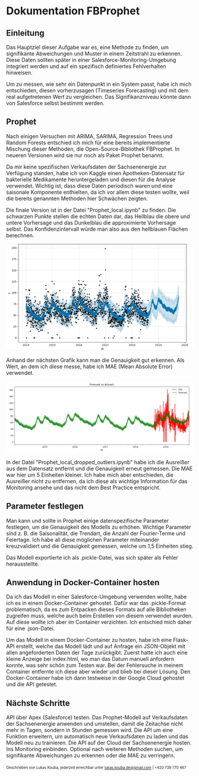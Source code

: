 # Dokumentation FBProphet

## Einleitung

Das Hauptziel dieser Aufgabe war es, eine Methode zu finden, um signifikante Abweichungen und Muster in einem Zeitstrahl zu erkennen. Diese Daten sollten später in einer Salesforce-Monitoring-Umgebung integriert werden und auf ein spezifisch definiertes Fehlverhalten hinweisen.

Um zu messen, wie sehr ein Datenpunkt in ein System passt, habe ich mich entschieden, diesen vorherzusagen (Timeseries Forecasting) und mit dem real aufgetretenen Wert zu vergleichen. Das Signifikanzniveau könnte dann von Salesforce selbst bestimmt werden.

## Prophet
Nach einigen Versuchen mit ARIMA, SARIMA, Regression Trees und Random Forests entschied ich mich für eine bereits implementierte Mischung dieser Methoden, die Open-Source-Bibliothek FBProphet. In neueren Versionen wird sie nur noch als Paket Prophet benannt.

Da mir keine spezifischen Verkaufsdaten der Sachsenenergie zur Verfügung standen, habe ich von Kaggle einen Apotheken-Datensatz für bakterielle Medikamente heruntergeladen und diesen für die Analyse verwendet. Wichtig ist, dass diese Daten periodisch waren und eine saisonale Komponente enthielten, da ich vor allem diese testen wollte, weil die bereits genannten Methoden hier Schwächen zeigten.

Die finale Version ist in der Datei "Prophet_local.ipynb" zu finden. Die schwarzen Punkte stellen die echten Daten dar, das Hellblau die obere und untere Vorhersage und das Dunkelblau die approximierte Vorhersage selbst. Das Konfidenzintervall würde man also aus den hellblauen Flächen berechnen.

![](image.png)

Anhand der nächsten Grafik kann man die Genauigkeit gut erkennen. Als Wert, an dem ich diese messe, habe ich MAE (Mean Absolute Error) verwendet.

![](image-1.png)

In der Datei "Prophet_local_dropped_outliers.ipynb" habe ich die Ausreißer aus dem Datensatz entfernt und die Genauigkeit erneut gemessen. Die MAE war hier um 5 Einheiten kleiner. Ich habe mich aber entschieden, die Ausreißer nicht zu entfernen, da ich diese als wichtige Information für das Monitoring ansehe und das nicht dem Best Practice entspricht.

## Parameter festlegen
Man kann und sollte in Prophet einige datenspezifische Parameter festlegen, um die Genauigkeit des Modells zu erhöhen. Wichtige Parameter sind z. B. die Saisonalität, die Trendart, die Anzahl der Fourier-Terme und Feiertage. Ich habe all diese möglichen Parameter miteinander kreuzvalidiert und die Genauigkeit gemessen, welche um 1,5 Einheiten stieg.

Das Modell exportierte ich als .pickle-Datei, was sich später als Fehler herausstellte.

## Anwendung in Docker-Container hosten
Da ich das Modell in einer Salesforce-Umgebung verwenden wollte, habe ich es in einem Docker-Container gehostet. Dafür war das .pickle-Format problematisch, da es zum Entpacken dieses Formats auf alle Bibliotheken zugreifen muss, welche auch beim Erstellen von diesem verwendet wurden. Auf diese wollte ich aber im Container verzichten. Ich entschied mich daher für eine .json-Datei.

Um das Modell in einem Docker-Container zu hosten, habe ich eine Flask-API erstellt, welche das Modell lädt und auf Anfrage ein JSON-Objekt mit allen angeforderten Daten der Tage zurückgibt. Zuerst hatte ich auch eine kleine Anzeige bei index.html, wo man das Datum manuell anfordern konnte, was sehr schön zum Testen war. Bei der Fehlersuche in meinem Container entfernte ich diese aber wieder und blieb bei dieser Lösung. Den Docker-Container habe ich dann testweise in der Google Cloud gehostet und die API getestet.

## Nächste Schritte
API über Apex (Salesforce) testen.
Das Prophet-Modell auf Verkaufsdaten der Sachsenenergie anwenden und umstellen, damit die Zeitachse nicht mehr in Tagen, sondern in Stunden gemessen wird.
Die API um eine Funktion erweitern, um automatisch neue Verkaufsdaten zu laden und das Modell neu zu trainieren.
Die API auf der Cloud der Sachsenenergie hosten.
Ins Monitoring einbinden.
Optional nach weiteren Methoden suchen, um signifikante Abweichungen zu erkennen oder die MAE zu verringern.

<sup><sub>Geschrieben von Lukas Kouba, jederzeit erreichbar unter lukas.kouba.de@gmail.com | +420 739 770 467</sub></sup>